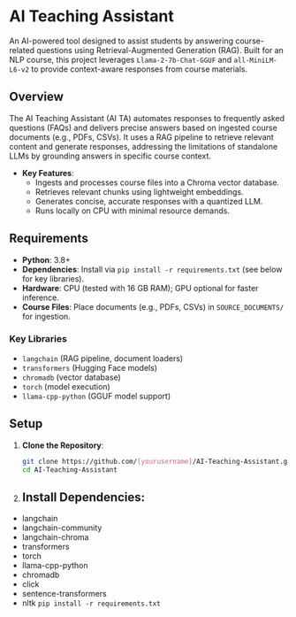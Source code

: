 # AI Teaching Assistant

An AI-powered tool designed to assist students by answering course-related questions using Retrieval-Augmented Generation (RAG). Built for an NLP course, this project leverages `Llama-2-7b-Chat-GGUF` and `all-MiniLM-L6-v2` to provide context-aware responses from course materials.

## Overview

The AI Teaching Assistant (AI TA) automates responses to frequently asked questions (FAQs) and delivers precise answers based on ingested course documents (e.g., PDFs, CSVs). It uses a RAG pipeline to retrieve relevant content and generate responses, addressing the limitations of standalone LLMs by grounding answers in specific course context.

- **Key Features**:
  - Ingests and processes course files into a Chroma vector database.
  - Retrieves relevant chunks using lightweight embeddings.
  - Generates concise, accurate responses with a quantized LLM.
  - Runs locally on CPU with minimal resource demands.

## Requirements

- **Python**: 3.8+
- **Dependencies**: Install via `pip install -r requirements.txt` (see below for key libraries).
- **Hardware**: CPU (tested with 16 GB RAM); GPU optional for faster inference.
- **Course Files**: Place documents (e.g., PDFs, CSVs) in `SOURCE_DOCUMENTS/` for ingestion.

### Key Libraries

- `langchain` (RAG pipeline, document loaders)
- `transformers` (Hugging Face models)
- `chromadb` (vector database)
- `torch` (model execution)
- `llama-cpp-python` (GGUF model support)

## Setup

1. **Clone the Repository**:
   ```bash
   git clone https://github.com/[yourusername]/AI-Teaching-Assistant.git
   cd AI-Teaching-Assistant
2. ## Install Dependencies:
- langchain
- langchain-community
- langchain-chroma
- transformers
- torch
- llama-cpp-python
- chromadb
- click
- sentence-transformers
- nltk
`pip install -r requirements.txt`
